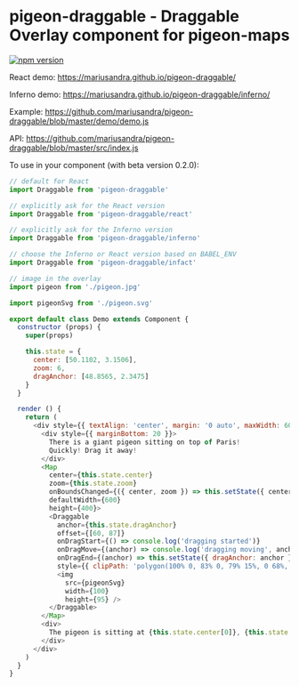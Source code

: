 # pigeon-draggable - Draggable Overlay component for pigeon-maps

[![npm version](https://img.shields.io/npm/v/pigeon-draggable.svg)](https://www.npmjs.com/package/pigeon-draggable)

React demo: https://mariusandra.github.io/pigeon-draggable/

Inferno demo: https://mariusandra.github.io/pigeon-draggable/inferno/

Example: https://github.com/mariusandra/pigeon-draggable/blob/master/demo/demo.js

API: https://github.com/mariusandra/pigeon-draggable/blob/master/src/index.js

To use in your component (with beta version 0.2.0):

```js
// default for React
import Draggable from 'pigeon-draggable'

// explicitly ask for the React version
import Draggable from 'pigeon-draggable/react'

// explicitly ask for the Inferno version
import Draggable from 'pigeon-draggable/inferno'

// choose the Inferno or React version based on BABEL_ENV
import Draggable from 'pigeon-draggable/infact'

// image in the overlay
import pigeon from './pigeon.jpg'

import pigeonSvg from './pigeon.svg'

export default class Demo extends Component {
  constructor (props) {
    super(props)

    this.state = {
      center: [50.1102, 3.1506],
      zoom: 6,
      dragAnchor: [48.8565, 2.3475]
    }
  }

  render () {
    return (
      <div style={{ textAlign: 'center', margin: '0 auto', maxWidth: 600 }}>
        <div style={{ marginBottom: 20 }}>
          There is a giant pigeon sitting on top of Paris!
          Quickly! Drag it away!
        </div>
        <Map
          center={this.state.center}
          zoom={this.state.zoom}
          onBoundsChanged={({ center, zoom }) => this.setState({ center, zoom })}
          defaultWidth={600}
          height={400}>
          <Draggable
            anchor={this.state.dragAnchor}
            offset={[60, 87]}
            onDragStart={() => console.log('dragging started')}
            onDragMove={(anchor) => console.log('dragging moving', anchor)}
            onDragEnd={(anchor) => this.setState({ dragAnchor: anchor })}
            style={{ clipPath: 'polygon(100% 0, 83% 0, 79% 15%, 0 68%, 0 78%, 39% 84%, 43% 96%, 61% 100%, 79% 90%, 69% 84%, 88% 71%, 100% 15%)' }}>
            <img
              src={pigeonSvg}
              width={100}
              height={95} />
          </Draggable>
        </Map>
        <div>
          The pigeon is sitting at {this.state.center[0]}, {this.state.center[1]}
        </div>
      </div>
    )
  }
}
```
